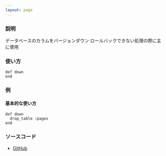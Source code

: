 ```yaml
---
layout: page
---
```

### 説明
データベースのカラムをバージョンダウン
ロールバックできない処理の際に主に使用

### 使い方
    def down
    end

### 例
#### 基本的な使い方
    def down
      drop_table :pages
    end

### ソースコード
* [GitHub](https://github.com/rails/rails/blob/f33d52c95217212cbacc8d5e44b5a8e3cdc6f5b3/activerecord/lib/active_record/migration.rb#L794)